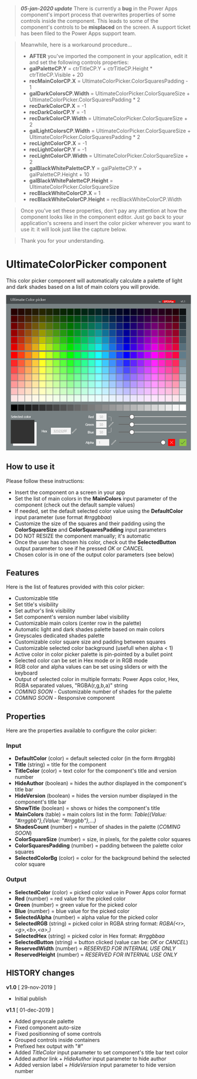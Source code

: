 > __*05-jan-2020 update*__
> There is currently a **bug** in the Power Apps component's import process that overwrites properties of some controls inside the component. This leads to some of the component's controls to be **misplaced** on the screen. A support ticket has been filed to the Power Apps support team.

> Meanwhile, here is a workaround procedure...
> - **AFTER** you've imported the component in your application, edit it and set the following controls properties:
> - **galPaletteCP.Y** = ctrTitleCP.Y + ctrTitleCP.Height * ctrTitleCP.Visible + 20
> - **recMainColorCP.X** = UltimateColorPicker.ColorSquaresPadding - 1
> - **galDarkColorsCP.Width** = UltimateColorPicker.ColorSquareSize + UltimateColorPicker.ColorSquaresPadding * 2
> - **recDarkColorCP.X** = -1
> - **recDarkColorCP.Y** = -1
> - **recDarkColorCP.Width** = UltimateColorPicker.ColorSquareSize + 2
> - **galLightColorsCP.Width** = UltimateColorPicker.ColorSquareSize + UltimateColorPicker.ColorSquaresPadding * 2
> - **recLightColorCP.X** = -1
> - **recLightColorCP.Y** = -1
> - **recLightColorCP.Width** = UltimateColorPicker.ColorSquareSize + 2
> - **galBlackWhitePaletteCP.Y** = galPaletteCP.Y + galPaletteCP.Height + 10
> - **galBlackWhitePaletteCP.Height** = UltimateColorPicker.ColorSquareSize
> - **recBlackWhiteColorCP.X** = 1
> - **recBlackWhiteColorCP.Height** = recBlackWhiteColorCP.Width

> Once you've set these properties, don't pay any attention at how the component looks like in the component editor. Just go back to your application's screens and insert the color picker wherever you want to use it: it will look just like the capture below.

> Thank you for your understanding.

# UltimateColorPicker component
This color picker component will automatically calculate a palette of light and dark shades based on a list of main colors you will provide.

![UltimateColorPicker](images/UltimateColorPicker.png)

## How to use it
Please follow these instructions:
- Insert the component on a screen in your app
- Set the list of main colors in the **MainColors** input parameter of the component (check out the default sample values)
- If needed, set the default selected color value using the **DefaultColor** input parameter (use format *#rrggbbaa*)
- Customize the size of the squares and their padding using the **ColorSquareSize** and **ColorSquaresPadding** input parameters
- DO NOT RESIZE the component manually; it's automatic
- Once the user has chosen his color, check out the **SelectedButton** output parameter to see if he pressed *OK* or *CANCEL*
- Chosen color is in one of the output color parameters (see below)

## Features
Here is the list of features provided with this color picker:
- Customizable title
- Set title's visibility
- Set author's link visibility
- Set component's version number label visibility
- Customizable main colors (center row in the palette)
- Automatic light and dark shades palette based on main colors
- Greyscales dedicated shades palette
- Customizable color square size and padding between squares
- Customizable selected color background (usefull when alpha < 1)
- Active color in color picker palette is pin-pointed by a bullet point
- Selected color can be set in Hex mode or in RGB mode
- RGB color and alpha values can be set using sliders or with the keyboard
- Output of selected color in multiple formats: Power Apps color, Hex, RGBA separated values, "RGBA(r,g,b,a)" string
- *COMING SOON* - Customizable number of shades for the palette
- *COMING SOON* - Responsive component

## Properties
Here are the properties available to configure the color picker:
### Input
- **DefaultColor** (color) = default selected color (in the form #rrggbb)
- **Title** (string) = title for the component
- **TitleColor** (color) = text color for the component's title and version number
- **HideAuthor** (boolean) = hides the author displayed in the component's title bar
- **HideVersion** (boolean) = hides the version number displayed in the component's title bar
- **ShowTitle** (boolean) = shows or hides the component's title
- **MainColors** (table) = main colors list in the form: *Table({Value: "#rrggbb"},{Value: "#rrggbb"},...)*
- **ShadesCount** (number) = number of shades in the palette (*COMING SOON*)
- **ColorSquareSize** (number) = size, in pixels, for the palette color squares
- **ColorSquaresPadding** (number) = padding between the palette color squares
- **SelectedColorBg** (color) = color for the background behind the selected color square
### Output
- **SelectedColor** (color) = picked color value in Power Apps color format
- **Red** (number) = red value for the picked color
- **Green** (number) = green value for the picked color
- **Blue** (number) = blue value for the picked color
- **SelectedAlpha** (number) = alpha value for the picked color
- **SelectedRGB** (string) = picked color in RGBA string format: *RGBA(&lt;r&gt;,&lt;g&gt;,&lt;b&gt;,&lt;a&gt;,)*
- **SelectedHex** (string) = picked color in Hex format: *#rrggbbaa*
- **SelectedButton** (string) = button clicked (value can be: *OK* or *CANCEL*)
- **ReservedWidth** (number) = *RESERVED FOR INTERNAL USE ONLY*
- **ReservedHeight** (number) = *RESERVED FOR INTERNAL USE ONLY*

## HISTORY changes
**v1.0** [ 29-nov-2019 ]
- Initial publish

**v1.1**  [ 01-dec-2019 ]
- Added greyscale palette
- Fixed component auto-size
- Fixed positionning of some controls
- Grouped controls inside containers
- Prefixed hex output with "#"
- Added *TitleColor* input parameter to set component's title bar text color
- Added author link + *HideAuthor* input parameter to hide author
- Added version label + *HideVersion* input parameter to hide version number
